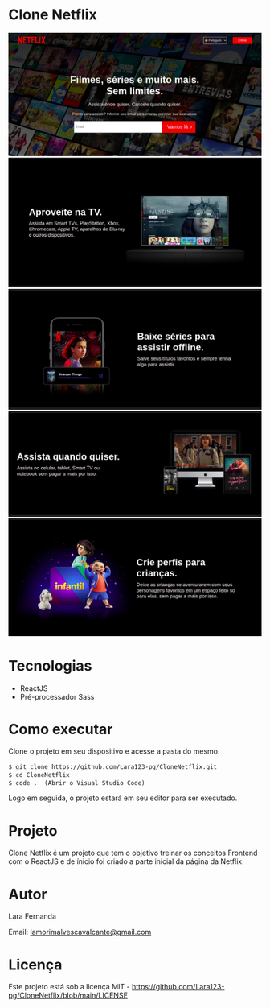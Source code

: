 # Clone Netflix

<img src="./src/assets/image1.png" />
<img src="./src/assets/image2.png" />
<img src="./src/assets/image3.png" />
<img src="./src/assets/image4.png" />
<img src="./src/assets/image5.png" />

# Tecnologias

<ul>
    <li>ReactJS</li>
    <li>Pré-processador Sass</li>
</ul>

# Como executar

Clone o projeto em seu dispositivo e acesse a pasta do mesmo.

```
$ git clone https://github.com/Lara123-pg/CloneNetflix.git
$ cd CloneNetflix
$ code .  (Abrir o Visual Studio Code)
```

Logo em seguida, o projeto estará em seu editor para ser executado.

# Projeto

Clone Netflix é um projeto que tem o objetivo treinar os conceitos Frontend com o ReactJS e de ínicio foi criado a parte inicial da página da Netflix.

# Autor

Lara Fernanda

Email: lamorimalvescavalcante@gmail.com

# Licença

Este projeto está sob a licença MIT - https://github.com/Lara123-pg/CloneNetflix/blob/main/LICENSE

